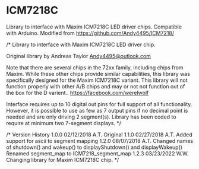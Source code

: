 # ICM7218C
Library to interface with Maxim ICM7218C LED driver chips. Compatible with Arduino.  Modified from https://github.com/Andy4495/ICM7218/

/* Library to interface with Maxim ICM7218C LED driver chip.
   
   Original library by Andreas Taylor <Andy4495@outlook.com>

   Note that there are several chips in the 72xx family, including
   chips from Maxim.
   While these other chips provide similar capabilities, this library
   was specifically designed for the Maxim ICM7218C variant.
   This library will not function properly with other A/B chips and
   may or not not function out of the box for the D varient..
   https://facebook.com/werelwolf

   Interface requires up to 10 digital out pins for full support of
   all functionality. However, it is possible to use as few as 7 output
   pins if no decimal point is needed and are only driving 2 segment(s).
   Library has been coded to require at minimum two 7-segment displays.
*/

/* Version History
   1.0.0    02/12/2018  A.T.   Original
   1.1.0    02/27/2018  A.T.   Added support for ascii to segment mapping
   1.2.0    08/07/2018  A.T.   Changed names of shutdown() and wakeup() to
                               displayShutdown() and displayWakeup()
                               Renamed segment_map to ICM7218_segment_map
   1.2.3    03/23/2022  W.W.   Changing library for Maxim ICM7218C chip.
*/
